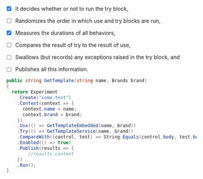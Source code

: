 
* [x] It decides whether or not to run the try block,
* [ ] Randomizes the order in which use and try blocks are run,
* [x] Measures the durations of all behaviors,
* [ ] Compares the result of try to the result of use,
* [ ] Swallows (but records) any exceptions raised in the try block, and
* [ ] Publishes all this information.


```csharp
public string GetTemplate(string name, Brands brand)
{
  return Experiment
    .Create("some-test")
    .Context(context => {
      context.name = name;
      context.brand = brand;
    })
    .Use(() => GetTemplateEmbedded(name, brand))
    .Try(() => GetTemplateService(name, brand))
    .CompareWith((control, test) => String.Equals(control.body, test.body, StringComparison.OrdinalIgnoreCase))
    .Enabled(() => true)
    .Publish(results => {
        //results.context
    })
    .Run();
}
```
